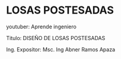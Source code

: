 # LOSAS POSTESADAS

youtuber: Aprende ingeniero

Titulo:  DISEÑO DE LOSAS POSTESADAS

Ing. Expositor: Msc. Ing Abner Ramos Apaza 

